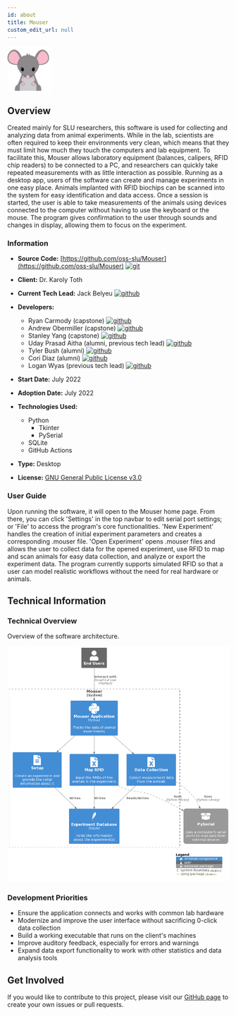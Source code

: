 ```yaml
---
id: about
title: Mouser
custom_edit_url: null
---
```


![Alt](100x100.png)

## Overview

Created mainly for SLU researchers, this software is used for collecting and analyzing data from animal experiments. While in the lab, scientists are often required to keep their environments very clean, which means that they must limit how much they touch the computers and lab equipment. To facilitate this, Mouser allows laboratory equipment (balances, calipers, RFID chip readers) to be connected to a PC, and researchers can quickly take repeated measurements with as little interaction as possible. Running as a desktop app, users of the software can create and manage experiments in one easy place. Animals implanted with RFID biochips can be scanned into the system for easy identification and data access. Once a session is started, the user is able to take measurements of the animals using devices connected to the computer without having to use the keyboard or the mouse. The program gives confirmation to the user through sounds and changes in display, allowing them to focus on the experiment.

### Information

- **Source Code:** [https://github.com/oss-slu/Mouser](https://github.com/oss-slu/Mouser) [<img src="/img/git-alt.svg" alt="git" width="25" height="25" />](https://github.com/oss-slu/Mouser)
- **Client:** Dr. Karoly Toth
- **Current Tech Lead:** Jack Belyeu [<img src="/img/github.svg" alt="github" width="25" height="25" />](https://github.com/jackbelyeu)
- **Developers:**

  - Ryan Carmody (capstone) [<img src="/img/github.svg" alt="github" width="25" height="25" />](https://github.com/rc10283)
  - Andrew Obermiller (capstone) [<img src="/img/github.svg" alt="github" width="25" height="25" />](https://github.com/aobermiller)
  - Stanley Yang (capstone) [<img src="/img/github.svg" alt="github" width="25" height="25" />](https://github.com/stanleyyang2001)
  - Uday Prasad Aitha (alumni, previous tech lead) [<img src="/img/github.svg" alt="github" width="25" height="25" />](https://github.com/aithaprasad)
  - Tyler Bush (alumni) [<img src="/img/github.svg" alt="github" width="25" height="25" />](https://github.com/tbush03)
  - Cori Diaz (alumni) [<img src="/img/github.svg" alt="github" width="25" height="25" />](https://github.com/coridiaz)
  - Logan Wyas (previous tech lead) [<img src="/img/github.svg" alt="github" width="25" height="25" />](https://github.com/loganwyas)

- **Start Date:** July 2022
- **Adoption Date:** July 2022
- **Technologies Used:**
  - Python
    - Tkinter
    - PySerial
  - SQLite
  - GitHub Actions
- **Type:** Desktop
- **License:** [GNU General Public License v3.0](https://opensource.org/license/gpl-3-0/)

### User Guide

Upon running the software, it will open to the Mouser home page. From there, you can click 'Settings' in the top navbar to edit serial port settings; or 'File' to access the program's core functionalities. 'New Experiment' handles the creation of initial experiment parameters and creates a corresponding .mouser file. 'Open Experiment' opens .mouser files and allows the user to collect data for the opened experiment, use RFID to map and scan animals for easy data collection, and analyze or export the experiment data. The program currently supports simulated RFID so that a user can model realistic workflows without the need for real hardware or animals.

## Technical Information

### Technical Overview

Overview of the software architecture.

![Software Architecture](architecture.png)

### Development Priorities

- Ensure the application connects and works with common lab hardware
- Modernize and improve the user interface without sacrificing 0-click data collection
- Build a working executable that runs on the client's machines
- Improve auditory feedback, especially for errors and warnings
- Expand data export functionality to work with other statistics and data analysis tools

## Get Involved

If you would like to contribute to this project, please visit our [GitHub page](https://github.com/oss-slu/Mouser) to create your own issues or pull requests.
